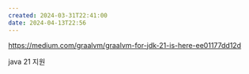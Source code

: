 ```yaml
---
created: 2024-03-31T22:41:00
date: 2024-04-13T22:56
---
```

https://medium.com/graalvm/graalvm-for-jdk-21-is-here-ee01177dd12d

java 21 지원